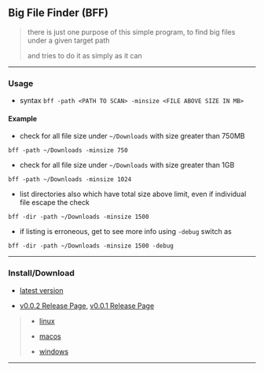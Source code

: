 
## Big File Finder (BFF)

> there is just one purpose of this simple program, to find big files under a given target path
>
> and tries to do it as simply as it can

---

### Usage

* syntax `bff -path <PATH TO SCAN> -minsize <FILE ABOVE SIZE IN MB>`

#### Example

* check for all file size under `~/Downloads` with size greater than 750MB

```
bff -path ~/Downloads -minsize 750
```

* check for all file size under `~/Downloads` with size greater than 1GB

```
bff -path ~/Downloads -minsize 1024
```

* list directories also which have total size above limit, even if individual file escape the check

```
bff -dir -path ~/Downloads -minsize 1500
```

* if listing is erroneous, get to see more info using `-debug` switch as

```
bff -dir -path ~/Downloads -minsize 1500 -debug
```

---

### Install/Download

* [latest version](https://github.com/abhishekkr/bff/releases/latest)

* [v0.0.2 Release Page](https://github.com/abhishekkr/bff/releases/tag/v0.0.2), [v0.0.1 Release Page](https://github.com/abhishekkr/bff/releases/tag/v0.0.1)

> * [linux](https://github.com/abhishekkr/bff/releases/download/v0.0.2/bff-linux-amd64)
>
> * [macos](https://github.com/abhishekkr/bff/releases/download/v0.0.2/bff-darwin-amd64)
>
> * [windows](https://github.com/abhishekkr/bff/releases/download/v0.0.2/bff-windows-amd64)

---
